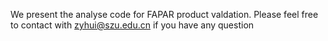 We present the analyse code for FAPAR product valdation. Please feel free to contact with zyhui@szu.edu.cn if you have any question
